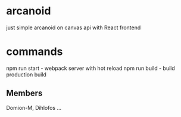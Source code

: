 # arcanoid

just simple arcanoid on canvas api with React frontend

# commands

npm run start - webpack server with hot reload
npm run build - build production build

## Members

Domion-M, Dihlofos ...
